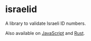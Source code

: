 # israelid

A library to validate Israeli ID numbers.

Also available on [JavaScript](https://github.com/yehuthi/israelid.js) and [Rust](https://github.com/yehuthi/israelid.rs).
